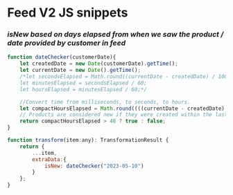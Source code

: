 # **Feed V2 JS snippets**

### *isNew based on days elapsed from when we saw the product / date provided by customer in feed*
```js
function dateChecker(customerDate){
    let createdDate = new Date(customerDate).getTime();
    let currentDate = new Date().getTime();
    /*let secondsElapsed = Math.round((currentDate - createdDate) / 1000);
    let minutesElapsed = secondsElapsed / 60;
    let hoursElapsed = minutesElapsed / 60;*/

    //Convert time from milliseconds, to seconds, to hours.
    let compactHoursElapsed = Math.round((((currentDate - createdDate) / 1000) / 60) / 60);
    // Products are considered new if they were created within the last NUMBER hours.
    return compactHoursElapsed > 48 ? true : false;
}

function transform(item:any): TransformationResult {
    return {
        ...item,
        extraData:{
            isNew: dateChecker("2023-05-10") 
        }
    };
}
```